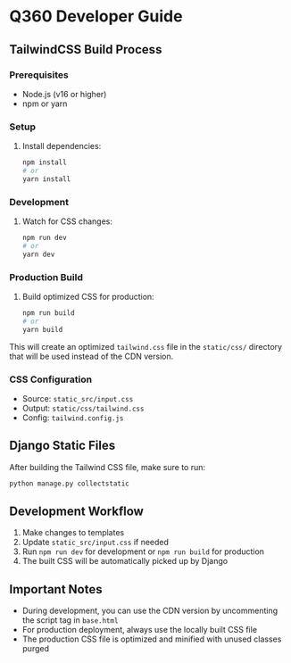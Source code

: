 # Q360 Developer Guide

## TailwindCSS Build Process

### Prerequisites
- Node.js (v16 or higher)
- npm or yarn

### Setup
1. Install dependencies:
   ```bash
   npm install
   # or
   yarn install
   ```

### Development
1. Watch for CSS changes:
   ```bash
   npm run dev
   # or
   yarn dev
   ```

### Production Build
1. Build optimized CSS for production:
   ```bash
   npm run build
   # or
   yarn build
   ```

This will create an optimized `tailwind.css` file in the `static/css/` directory that will be used instead of the CDN version.

### CSS Configuration
- Source: `static_src/input.css`
- Output: `static/css/tailwind.css`
- Config: `tailwind.config.js`

## Django Static Files
After building the Tailwind CSS file, make sure to run:
```bash
python manage.py collectstatic
```

## Development Workflow
1. Make changes to templates
2. Update `static_src/input.css` if needed
3. Run `npm run dev` for development or `npm run build` for production
4. The built CSS will be automatically picked up by Django

## Important Notes
- During development, you can use the CDN version by uncommenting the script tag in `base.html`
- For production deployment, always use the locally built CSS file
- The production CSS file is optimized and minified with unused classes purged